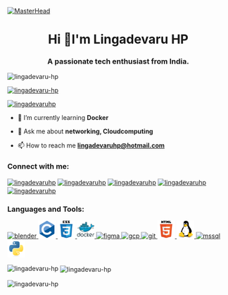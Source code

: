 
[![MasterHead](https://i.pinimg.com/originals/ee/e0/c1/eee0c1dc806da44930fc6eb26b94a737.gif)](https://lingadevaru-hp.io)

<h1 align="center">Hi 👋I'm Lingadevaru HP</h1>
<h3 align="center">A passionate tech enthusiast from India.</h3>

<p align="left"> <img src="https://media1.tenor.com/m/Bpv9wTLKMskAAAAC/computer-nerds.gif" alt="lingadevaru-hp" /> </p>


<p align="left"> <a href="https://github.com/ryo-ma/github-profile-trophy"><img src="https://github-profile-trophy.vercel.app/?username=lingadevaru-hp" alt="lingadevaru-hp" /></a> </p>

<p align="left"> <a href="https://twitter.com/lingadevaruhp" target="blank"><img src="https://img.shields.io/twitter/follow/lingadevaruhp?logo=twitter&style=for-the-badge" alt="lingadevaruhp" /></a> </p>

- 🌱 I’m currently learning **Docker**

- 💬 Ask me about **networking, Cloudcomputing**

- 📫 How to reach me **lingadevaruhp@hotmail.com**

<h3 align="left">Connect with me:</h3>
<p align="left">
<a href="https://twitter.com/lingadevaruhp" target="blank"><img align="center" src="https://raw.githubusercontent.com/rahuldkjain/github-profile-readme-generator/master/src/images/icons/Social/twitter.svg" alt="lingadevaruhp" height="30" width="40" /></a>
<a href="https://linkedin.com/in/lingadevaruhp" target="blank"><img align="center" src="https://raw.githubusercontent.com/rahuldkjain/github-profile-readme-generator/master/src/images/icons/Social/linked-in-alt.svg" alt="lingadevaruhp" height="30" width="40" /></a>
<a href="(https://stackoverflow.com/users/23912940/user23912940)" target="blank"><img align="center" src="https://raw.githubusercontent.com/rahuldkjain/github-profile-readme-generator/master/src/images/icons/Social/stack-overflow.svg" alt="lingadevaruhp" height="30" width="40" /></a>
<a href="https://instagram.com/lingadevaruhp" target="blank"><img align="center" src="https://raw.githubusercontent.com/rahuldkjain/github-profile-readme-generator/master/src/images/icons/Social/instagram.svg" alt="lingadevaruhp" height="30" width="40" /></a>
<a href="https://www.youtube.com/c/lingadevaruhp" target="blank"><img align="center" src="https://raw.githubusercontent.com/rahuldkjain/github-profile-readme-generator/master/src/images/icons/Social/youtube.svg" alt="lingadevaruhp" height="30" width="40" /></a>
</p>

<h3 align="left">Languages and Tools:</h3>
<p align="left"> <a href="https://www.blender.org/" target="_blank" rel="noreferrer"> <img src="https://download.blender.org/branding/community/blender_community_badge_white.svg" alt="blender" width="40" height="40"/> </a> <a href="https://www.cprogramming.com/" target="_blank" rel="noreferrer"> <img src="https://raw.githubusercontent.com/devicons/devicon/master/icons/c/c-original.svg" alt="c" width="40" height="40"/> </a> <a href="https://www.w3schools.com/css/" target="_blank" rel="noreferrer"> <img src="https://raw.githubusercontent.com/devicons/devicon/master/icons/css3/css3-original-wordmark.svg" alt="css3" width="40" height="40"/> </a> <a href="https://www.docker.com/" target="_blank" rel="noreferrer"> <img src="https://raw.githubusercontent.com/devicons/devicon/master/icons/docker/docker-original-wordmark.svg" alt="docker" width="40" height="40"/> </a> <a href="https://www.figma.com/" target="_blank" rel="noreferrer"> <img src="https://www.vectorlogo.zone/logos/figma/figma-icon.svg" alt="figma" width="40" height="40"/> </a> <a href="https://cloud.google.com" target="_blank" rel="noreferrer"> <img src="https://www.vectorlogo.zone/logos/google_cloud/google_cloud-icon.svg" alt="gcp" width="40" height="40"/> </a> <a href="https://git-scm.com/" target="_blank" rel="noreferrer"> <img src="https://www.vectorlogo.zone/logos/git-scm/git-scm-icon.svg" alt="git" width="40" height="40"/> </a> <a href="https://www.w3.org/html/" target="_blank" rel="noreferrer"> <img src="https://raw.githubusercontent.com/devicons/devicon/master/icons/html5/html5-original-wordmark.svg" alt="html5" width="40" height="40"/> </a> <a href="https://www.linux.org/" target="_blank" rel="noreferrer"> <img src="https://raw.githubusercontent.com/devicons/devicon/master/icons/linux/linux-original.svg" alt="linux" width="40" height="40"/> </a> <a href="https://www.microsoft.com/en-us/sql-server" target="_blank" rel="noreferrer"> <img src="https://www.svgrepo.com/show/303229/microsoft-sql-server-logo.svg" alt="mssql" width="40" height="40"/> </a> <a href="https://www.python.org" target="_blank" rel="noreferrer"> <img src="https://raw.githubusercontent.com/devicons/devicon/master/icons/python/python-original.svg" alt="python" width="40" height="40"/> </a> </p>

<p><img align="left" src="https://github-readme-stats.vercel.app/api/top-langs?username=lingadevaru-hp&show_icons=true&locale=en&layout=compact" alt="lingadevaru-hp" /></p>

<p>&nbsp;<img align="center" src="https://github-readme-stats.vercel.app/api?username=lingadevaru-hp&show_icons=true&locale=en" alt="lingadevaru-hp" /></p>

<p><img align="center" src="https://github-readme-streak-stats.herokuapp.com/?user=lingadevaru-hp&" alt="lingadevaru-hp" /></p>
